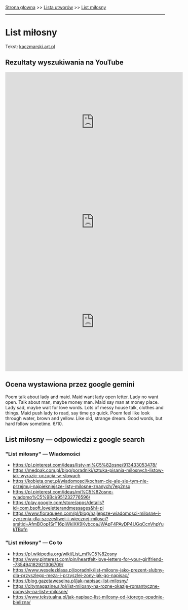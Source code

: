 [Strona głowna](../index.md) >> [Lista utworów](../list.md) >> [List miłosny](262.md)

---

# List miłosny

Tekst: [kaczmarski.art.pl](https://www.kaczmarski.art.pl/tworczosc/wiersze/list-milosny/)

## Rezultaty wyszukiwania na YouTube

<iframe width="560" height="315" src="https://www.youtube.com/embed/VtsMVI8Fles?si=IdontcarewhotheIRSsendsImnotpayingtaxes" title="YouTube video player" frameborder="0" allow="accelerometer; autoplay; clipboard-write; encrypted-media; gyroscope; picture-in-picture; web-share" referrerpolicy="strict-origin-when-cross-origin" allowfullscreen></iframe>

<iframe width="560" height="315" src="https://www.youtube.com/embed/LymahcG-hBc?si=IdontcarewhotheIRSsendsImnotpayingtaxes" title="YouTube video player" frameborder="0" allow="accelerometer; autoplay; clipboard-write; encrypted-media; gyroscope; picture-in-picture; web-share" referrerpolicy="strict-origin-when-cross-origin" allowfullscreen></iframe>

<iframe width="560" height="315" src="https://www.youtube.com/embed/1h0bmA2W_n4?si=IdontcarewhotheIRSsendsImnotpayingtaxes" title="YouTube video player" frameborder="0" allow="accelerometer; autoplay; clipboard-write; encrypted-media; gyroscope; picture-in-picture; web-share" referrerpolicy="strict-origin-when-cross-origin" allowfullscreen></iframe>

## Ocena wystawiona przez google gemini

Poem talk about lady and maid. Maid want lady open letter. Lady no want open. Talk about man, maybe money man. Maid say man at money place. Lady sad, maybe wait for love words. Lots of messy house talk, clothes and things. Maid push lady to read, say time go quick. Poem feel like look through water, brown and yellow. Like old, strange dream. Good words, but hard follow sometime. 6/10.


## List miłosny — odpowiedzi z google search

### "List miłosny" — Wiadomości

 - <https://pl.pinterest.com/ideas/listy-mi%C5%82osne/913433053478/>
 - <https://medpak.com.pl/blog/poradniki/sztuka-pisania-milosnych-listow-jak-wyrazic-uczucia-w-slowach>
 - <https://kobieta.onet.pl/wiadomosci/kocham-cie-ale-sie-tym-nie-przejmuj-najpiekniejsze-listy-milosne-znanych/7ep2nsx>
 - <https://pl.pinterest.com/ideas/mi%C5%82osne-wiadomo%C5%9Bci/951232776596/>
 - <https://play.google.com/store/apps/details?id=com.bsoft.loveletterandmessages&hl=pl>
 - <https://www.floraqueen.com/pl/blog/najlepsze-wiadomosci-milosne-i-zyczenia-dla-szczesliwej-i-wiecznej-milosci?srsltid=AfmBOop1SrT16plWklXK9KybcoaJWApF4PAvDP4UGqCcnVhpYukTBxfn>

### "List miłosny" — Co to

 - <https://pl.wikipedia.org/wiki/List_mi%C5%82osny>
 - <https://www.pinterest.com/pin/heartfelt-love-letters-for-your-girlfriend--735494182921306709/>
 - <https://www.weselezklasa.pl/poradnik/list-milosny-jako-prezent-slubny-dla-przyszlego-meza-i-przyszlej-zony-jak-go-napisac/>
 - <https://blog.gazetaweselna.pl/jak-napisac-list-milosny/>
 - <https://citymagazine.si/pl/list-milosny-na-rozne-okazje-romantyczne-pomysly-na-listy-milosne/>
 - <https://www.tekstualna.pl/jak-napisac-list-milosny-od-ktorego-opadnie-bielizna/>

